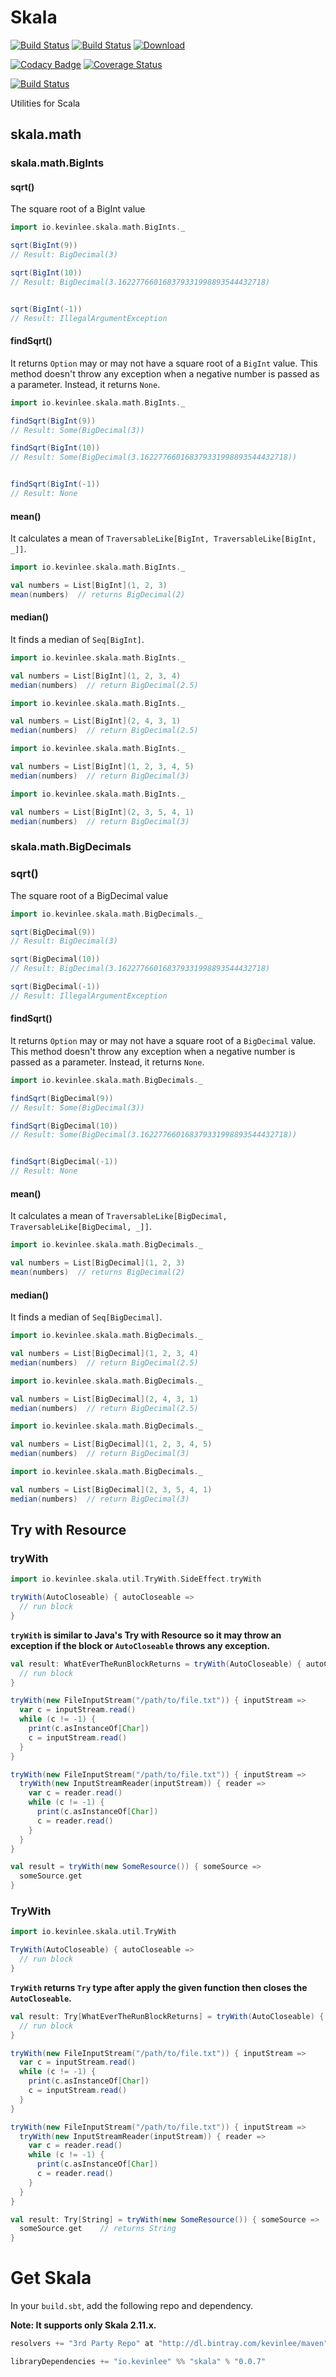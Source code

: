 Skala
=====
[![Build Status](https://semaphoreci.com/api/v1/projects/0749a644-9deb-49a2-8781-da758bc731be/439826/badge.svg)](https://semaphoreci.com/kevin-lee/skala)
[![Build Status](https://semaphoreci.com/api/v1/projects/0749a644-9deb-49a2-8781-da758bc731be/439826/shields_badge.svg)](https://semaphoreci.com/kevin-lee/skala)
[![Download](https://api.bintray.com/packages/kevinlee/maven/skala/images/download.svg)](https://bintray.com/kevinlee/maven/skala/_latestVersion)

[![Codacy Badge](https://www.codacy.com/project/badge/6918a01879ce4870b7210f0f1c0bef18)](https://www.codacy.com/app/kevin-lee/skala)
[![Coverage Status](https://coveralls.io/repos/Kevin-Lee/skala/badge.svg)](https://coveralls.io/r/Kevin-Lee/skala)

[![Build Status](https://travis-ci.org/Kevin-Lee/skala.svg)](https://travis-ci.org/Kevin-Lee/skala)


Utilities for Scala

## skala.math

### skala.math.BigInts

#### sqrt()
The square root of a BigInt value

```scala
import io.kevinlee.skala.math.BigInts._

sqrt(BigInt(9))
// Result: BigDecimal(3)

sqrt(BigInt(10))
// Result: BigDecimal(3.162277660168379331998893544432718)


sqrt(BigInt(-1))
// Result: IllegalArgumentException
```

#### findSqrt()
It returns `Option` may or may not have a square root of a `BigInt` value. This method doesn't throw any exception when a negative number is passed as a parameter. Instead, it returns `None`.

```scala
import io.kevinlee.skala.math.BigInts._

findSqrt(BigInt(9))
// Result: Some(BigDecimal(3))

findSqrt(BigInt(10))
// Result: Some(BigDecimal(3.162277660168379331998893544432718))


findSqrt(BigInt(-1))
// Result: None
```

#### mean()
It calculates a mean of `TraversableLike[BigInt, TraversableLike[BigInt, _]]`.

```scala
import io.kevinlee.skala.math.BigInts._

val numbers = List[BigInt](1, 2, 3)
mean(numbers)  // returns BigDecimal(2)
```

#### median()
It finds a median of `Seq[BigInt]`.

```scala
import io.kevinlee.skala.math.BigInts._

val numbers = List[BigInt](1, 2, 3, 4)
median(numbers)  // return BigDecimal(2.5)
```

```scala
import io.kevinlee.skala.math.BigInts._

val numbers = List[BigInt](2, 4, 3, 1)
median(numbers)  // return BigDecimal(2.5)
```

```scala
import io.kevinlee.skala.math.BigInts._

val numbers = List[BigInt](1, 2, 3, 4, 5)
median(numbers)  // return BigDecimal(3)
```

```scala
import io.kevinlee.skala.math.BigInts._

val numbers = List[BigInt](2, 3, 5, 4, 1)
median(numbers)  // return BigDecimal(3)
```


### skala.math.BigDecimals

### sqrt()
The square root of a BigDecimal value

```scala
import io.kevinlee.skala.math.BigDecimals._

sqrt(BigDecimal(9))
// Result: BigDecimal(3)

sqrt(BigDecimal(10))
// Result: BigDecimal(3.162277660168379331998893544432718)

sqrt(BigDecimal(-1))
// Result: IllegalArgumentException
```

#### findSqrt()
It returns `Option` may or may not have a square root of a `BigDecimal` value. This method doesn't throw any exception when a negative number is passed as a parameter. Instead, it returns `None`.

```scala
import io.kevinlee.skala.math.BigDecimals._

findSqrt(BigDecimal(9))
// Result: Some(BigDecimal(3))

findSqrt(BigDecimal(10))
// Result: Some(BigDecimal(3.162277660168379331998893544432718))


findSqrt(BigDecimal(-1))
// Result: None
```

#### mean()
It calculates a mean of `TraversableLike[BigDecimal, TraversableLike[BigDecimal, _]]`.

```scala
import io.kevinlee.skala.math.BigDecimals._

val numbers = List[BigDecimal](1, 2, 3)
mean(numbers)  // returns BigDecimal(2)
```

#### median()
It finds a median of `Seq[BigDecimal]`.

```scala
import io.kevinlee.skala.math.BigDecimals._

val numbers = List[BigDecimal](1, 2, 3, 4)
median(numbers)  // return BigDecimal(2.5)
```

```scala
import io.kevinlee.skala.math.BigDecimals._

val numbers = List[BigDecimal](2, 4, 3, 1)
median(numbers)  // return BigDecimal(2.5)
```

```scala
import io.kevinlee.skala.math.BigDecimals._

val numbers = List[BigDecimal](1, 2, 3, 4, 5)
median(numbers)  // return BigDecimal(3)
```

```scala
import io.kevinlee.skala.math.BigDecimals._

val numbers = List[BigDecimal](2, 3, 5, 4, 1)
median(numbers)  // return BigDecimal(3)
```

## Try with Resource
### tryWith

```scala
import io.kevinlee.skala.util.TryWith.SideEffect.tryWith
```

```scala
tryWith(AutoCloseable) { autoCloseable =>
  // run block
}
```
**`tryWith` is similar to Java's Try with Resource so it may throw an exception if the block or `AutoCloseable` throws any exception.**

```scala
val result: WhatEverTheRunBlockReturns = tryWith(AutoCloseable) { autoCloseable =>
  // run block
}
```

```scala
tryWith(new FileInputStream("/path/to/file.txt")) { inputStream =>
  var c = inputStream.read()
  while (c != -1) {
    print(c.asInstanceOf[Char])
    c = inputStream.read()
  }
}
```

```scala
tryWith(new FileInputStream("/path/to/file.txt")) { inputStream =>
  tryWith(new InputStreamReader(inputStream)) { reader =>
    var c = reader.read()
    while (c != -1) {
      print(c.asInstanceOf[Char])
      c = reader.read()
    }
  }
}
```

```scala
val result = tryWith(new SomeResource()) { someSource =>
  someSource.get
}
```

### TryWith

```scala
import io.kevinlee.skala.util.TryWith
```

```scala
TryWith(AutoCloseable) { autoCloseable =>
  // run block
}
```
**`TryWith` returns `Try` type after apply the given function then closes the `AutoCloseable`.**

```scala
val result: Try[WhatEverTheRunBlockReturns] = tryWith(AutoCloseable) { autoCloseable =>
  // run block
}
```

```scala
tryWith(new FileInputStream("/path/to/file.txt")) { inputStream =>
  var c = inputStream.read()
  while (c != -1) {
    print(c.asInstanceOf[Char])
    c = inputStream.read()
  }
}
```

```scala
tryWith(new FileInputStream("/path/to/file.txt")) { inputStream =>
  tryWith(new InputStreamReader(inputStream)) { reader =>
    var c = reader.read()
    while (c != -1) {
      print(c.asInstanceOf[Char])
      c = reader.read()
    }
  }
}
```

```scala
val result: Try[String] = tryWith(new SomeResource()) { someSource =>
  someSource.get    // returns String 
}
```

# Get Skala

In your `build.sbt`, add the following repo and dependency.

**Note: It supports only Skala 2.11.x.**

```scala
resolvers += "3rd Party Repo" at "http://dl.bintray.com/kevinlee/maven"

libraryDependencies += "io.kevinlee" %% "skala" % "0.0.7"
```
